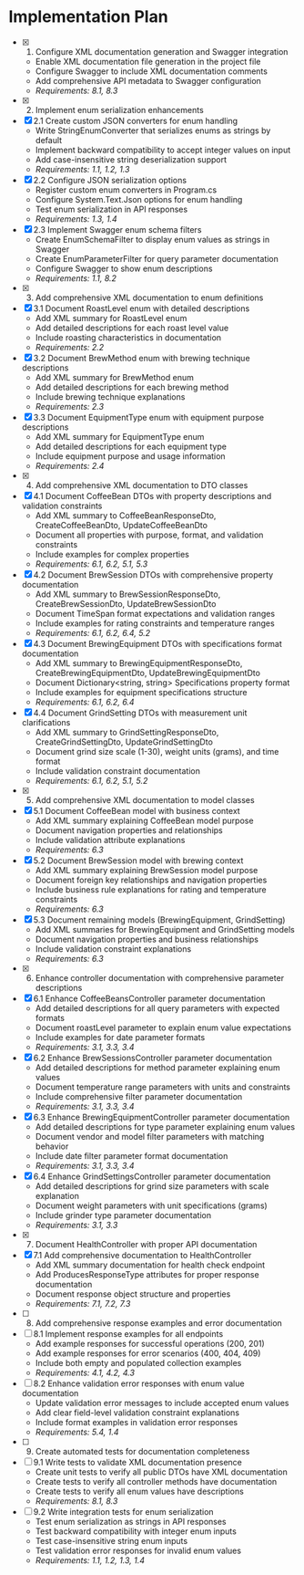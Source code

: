 # Implementation Plan

- [x] 1. Configure XML documentation generation and Swagger integration
  - Enable XML documentation file generation in the project file
  - Configure Swagger to include XML documentation comments
  - Add comprehensive API metadata to Swagger configuration
  - _Requirements: 8.1, 8.3_
- [x] 2. Implement enum serialization enhancements
- [x] 2.1 Create custom JSON converters for enum handling
  - Write StringEnumConverter that serializes enums as strings by default
  - Implement backward compatibility to accept integer values on input
  - Add case-insensitive string deserialization support
  - _Requirements: 1.1, 1.2, 1.3_
- [x] 2.2 Configure JSON serialization options
  - Register custom enum converters in Program.cs
  - Configure System.Text.Json options for enum handling
  - Test enum serialization in API responses
  - _Requirements: 1.3, 1.4_
- [x] 2.3 Implement Swagger enum schema filters
  - Create EnumSchemaFilter to display enum values as strings in Swagger
  - Create EnumParameterFilter for query parameter documentation
  - Configure Swagger to show enum descriptions
  - _Requirements: 1.1, 8.2_
- [x] 3. Add comprehensive XML documentation to enum definitions
- [x] 3.1 Document RoastLevel enum with detailed descriptions
  - Add XML summary for RoastLevel enum
  - Add detailed descriptions for each roast level value
  - Include roasting characteristics in documentation
  - _Requirements: 2.2_
- [x] 3.2 Document BrewMethod enum with brewing technique descriptions
  - Add XML summary for BrewMethod enum
  - Add detailed descriptions for each brewing method
  - Include brewing technique explanations
  - _Requirements: 2.3_
- [x] 3.3 Document EquipmentType enum with equipment purpose descriptions
  - Add XML summary for EquipmentType enum
  - Add detailed descriptions for each equipment type
  - Include equipment purpose and usage information
  - _Requirements: 2.4_
- [x] 4. Add comprehensive XML documentation to DTO classes
- [x] 4.1 Document CoffeeBean DTOs with property descriptions and validation constraints
  - Add XML summary to CoffeeBeanResponseDto, CreateCoffeeBeanDto, UpdateCoffeeBeanDto
  - Document all properties with purpose, format, and validation constraints
  - Include examples for complex properties
  - _Requirements: 6.1, 6.2, 5.1, 5.3_
- [x] 4.2 Document BrewSession DTOs with comprehensive property documentation
  - Add XML summary to BrewSessionResponseDto, CreateBrewSessionDto, UpdateBrewSessionDto
  - Document TimeSpan format expectations and validation ranges
  - Include examples for rating constraints and temperature ranges
  - _Requirements: 6.1, 6.2, 6.4, 5.2_
- [x] 4.3 Document BrewingEquipment DTOs with specifications format documentation
  - Add XML summary to BrewingEquipmentResponseDto, CreateBrewingEquipmentDto, UpdateBrewingEquipmentDto
  - Document Dictionary<string, string> Specifications property format
  - Include examples for equipment specifications structure
  - _Requirements: 6.1, 6.2, 6.4_
- [x] 4.4 Document GrindSetting DTOs with measurement unit clarifications
  - Add XML summary to GrindSettingResponseDto, CreateGrindSettingDto, UpdateGrindSettingDto
  - Document grind size scale (1-30), weight units (grams), and time format
  - Include validation constraint documentation
  - _Requirements: 6.1, 6.2, 5.1, 5.2_
- [x] 5. Add comprehensive XML documentation to model classes
- [x] 5.1 Document CoffeeBean model with business context
  - Add XML summary explaining CoffeeBean model purpose
  - Document navigation properties and relationships
  - Include validation attribute explanations
  - _Requirements: 6.3_
- [x] 5.2 Document BrewSession model with brewing context
  - Add XML summary explaining BrewSession model purpose
  - Document foreign key relationships and navigation properties
  - Include business rule explanations for rating and temperature constraints
  - _Requirements: 6.3_
- [x] 5.3 Document remaining models (BrewingEquipment, GrindSetting)
  - Add XML summaries for BrewingEquipment and GrindSetting models
  - Document navigation properties and business relationships
  - Include validation constraint explanations
  - _Requirements: 6.3_
- [x] 6. Enhance controller documentation with comprehensive parameter descriptions
- [x] 6.1 Enhance CoffeeBeansController parameter documentation
  - Add detailed descriptions for all query parameters with expected formats
  - Document roastLevel parameter to explain enum value expectations
  - Include examples for date parameter formats
  - _Requirements: 3.1, 3.3, 3.4_
- [x] 6.2 Enhance BrewSessionsController parameter documentation
  - Add detailed descriptions for method parameter explaining enum values
  - Document temperature range parameters with units and constraints
  - Include comprehensive filter parameter documentation
  - _Requirements: 3.1, 3.3, 3.4_
- [x] 6.3 Enhance BrewingEquipmentController parameter documentation
  - Add detailed descriptions for type parameter explaining enum values
  - Document vendor and model filter parameters with matching behavior
  - Include date filter parameter format documentation
  - _Requirements: 3.1, 3.3, 3.4_
- [x] 6.4 Enhance GrindSettingsController parameter documentation
  - Add detailed descriptions for grind size parameters with scale explanation
  - Document weight parameters with unit specifications (grams)
  - Include grinder type parameter documentation
  - _Requirements: 3.1, 3.3_
- [x] 7. Document HealthController with proper API documentation
- [x] 7.1 Add comprehensive documentation to HealthController
  - Add XML summary documentation for health check endpoint
  - Add ProducesResponseType attributes for proper response documentation
  - Document response object structure and properties
  - _Requirements: 7.1, 7.2, 7.3_
- [ ] 8. Add comprehensive response examples and error documentation
- [ ] 8.1 Implement response examples for all endpoints
  - Add example responses for successful operations (200, 201)
  - Add example responses for error scenarios (400, 404, 409)
  - Include both empty and populated collection examples
  - _Requirements: 4.1, 4.2, 4.3_
- [ ] 8.2 Enhance validation error responses with enum value documentation
  - Update validation error messages to include accepted enum values
  - Add clear field-level validation constraint explanations
  - Include format examples in validation error responses
  - _Requirements: 5.4, 1.4_
- [ ] 9. Create automated tests for documentation completeness
- [ ] 9.1 Write tests to validate XML documentation presence
  - Create unit tests to verify all public DTOs have XML documentation
  - Create tests to verify all controller methods have documentation
  - Create tests to verify all enum values have descriptions
  - _Requirements: 8.1, 8.3_
- [ ] 9.2 Write integration tests for enum serialization
  - Test enum serialization as strings in API responses
  - Test backward compatibility with integer enum inputs
  - Test case-insensitive string enum inputs
  - Test validation error responses for invalid enum values
  - _Requirements: 1.1, 1.2, 1.3, 1.4_
